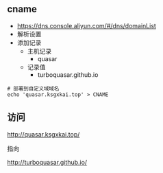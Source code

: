 ## cname
 - https://dns.console.aliyun.com/#/dns/domainList
 - 解析设置
 - 添加记录
   - 主机记录
     - quasar
   - 记录值
     - turboquasar.github.io
```shell
# 部署到自定义域域名
echo 'quasar.ksgxkai.top' > CNAME
```
## 访问

http://quasar.ksgxkai.top/

指向

http://turboquasar.github.io/
